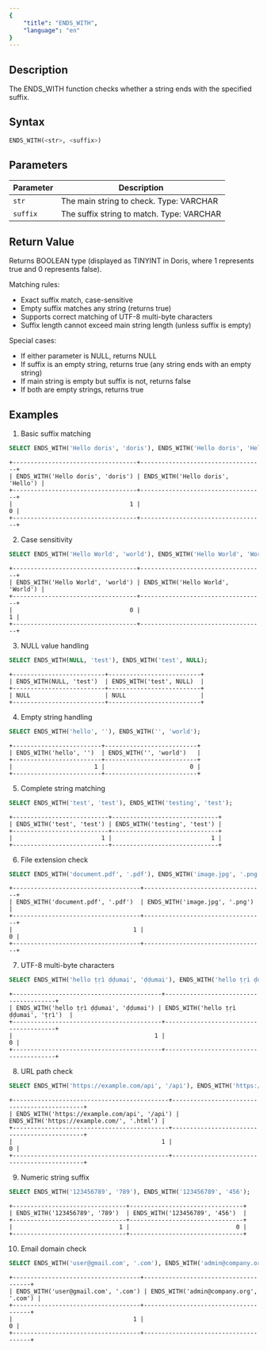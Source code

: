 ```yaml
---
{
    "title": "ENDS_WITH",
    "language": "en"
}
---
```


## Description

The ENDS_WITH function checks whether a string ends with the specified suffix.

## Syntax

```sql
ENDS_WITH(<str>, <suffix>)
```

## Parameters

| Parameter | Description |
|----------|--------------|
| `str`    | The main string to check. Type: VARCHAR |
| `suffix` | The suffix string to match. Type: VARCHAR |

## Return Value

Returns BOOLEAN type (displayed as TINYINT in Doris, where 1 represents true and 0 represents false).

Matching rules:
- Exact suffix match, case-sensitive
- Empty suffix matches any string (returns true)
- Supports correct matching of UTF-8 multi-byte characters
- Suffix length cannot exceed main string length (unless suffix is empty)

Special cases:
- If either parameter is NULL, returns NULL
- If suffix is an empty string, returns true (any string ends with an empty string)
- If main string is empty but suffix is not, returns false
- If both are empty strings, returns true

## Examples

1. Basic suffix matching
```sql
SELECT ENDS_WITH('Hello doris', 'doris'), ENDS_WITH('Hello doris', 'Hello');
```
```text
+-----------------------------------+-----------------------------------+
| ENDS_WITH('Hello doris', 'doris') | ENDS_WITH('Hello doris', 'Hello') |
+-----------------------------------+-----------------------------------+
|                                 1 |                                 0 |
+-----------------------------------+-----------------------------------+
```

2. Case sensitivity
```sql
SELECT ENDS_WITH('Hello World', 'world'), ENDS_WITH('Hello World', 'World');
```
```text
+-----------------------------------+-----------------------------------+
| ENDS_WITH('Hello World', 'world') | ENDS_WITH('Hello World', 'World') |
+-----------------------------------+-----------------------------------+
|                                 0 |                                 1 |
+-----------------------------------+-----------------------------------+
```

3. NULL value handling
```sql
SELECT ENDS_WITH(NULL, 'test'), ENDS_WITH('test', NULL);
```
```text
+--------------------------+--------------------------+
| ENDS_WITH(NULL, 'test')  | ENDS_WITH('test', NULL)  |
+--------------------------+--------------------------+
| NULL                     | NULL                     |
+--------------------------+--------------------------+
```

4. Empty string handling
```sql
SELECT ENDS_WITH('hello', ''), ENDS_WITH('', 'world');
```
```text
+-------------------------+--------------------------+
| ENDS_WITH('hello', '')  | ENDS_WITH('', 'world')   |
+-------------------------+--------------------------+
|                       1 |                        0 |
+-------------------------+--------------------------+
```

5. Complete string matching
```sql
SELECT ENDS_WITH('test', 'test'), ENDS_WITH('testing', 'test');
```
```text
+---------------------------+------------------------------+
| ENDS_WITH('test', 'test') | ENDS_WITH('testing', 'test') |
+---------------------------+------------------------------+
|                         1 |                            1 |
+---------------------------+------------------------------+
```

6. File extension check
```sql
SELECT ENDS_WITH('document.pdf', '.pdf'), ENDS_WITH('image.jpg', '.png');
```
```text
+------------------------------------+----------------------------------+
| ENDS_WITH('document.pdf', '.pdf')  | ENDS_WITH('image.jpg', '.png')   |
+------------------------------------+----------------------------------+
|                                  1 |                                0 |
+------------------------------------+----------------------------------+
```

7. UTF-8 multi-byte characters
```sql
SELECT ENDS_WITH('hello ṭṛì ḍḍumai', 'ḍḍumai'), ENDS_WITH('hello ṭṛì ḍḍumai', 'ṭṛì');
```
```text
+------------------------------------------+---------------------------------------+
| ENDS_WITH('hello ṭṛì ḍḍumai', 'ḍḍumai') | ENDS_WITH('hello ṭṛì ḍḍumai', 'ṭṛì')  |
+------------------------------------------+---------------------------------------+
|                                        1 |                                     0 |
+------------------------------------------+---------------------------------------+
```

8. URL path check
```sql
SELECT ENDS_WITH('https://example.com/api', '/api'), ENDS_WITH('https://example.com/', '.html');
```
```text
+--------------------------------------------+---------------------------------------------+
| ENDS_WITH('https://example.com/api', '/api') | ENDS_WITH('https://example.com/', '.html') |
+--------------------------------------------+---------------------------------------------+
|                                          1 |                                           0 |
+--------------------------------------------+---------------------------------------------+
```

9. Numeric string suffix
```sql
SELECT ENDS_WITH('123456789', '789'), ENDS_WITH('123456789', '456');
```
```text
+--------------------------------+--------------------------------+
| ENDS_WITH('123456789', '789')  | ENDS_WITH('123456789', '456')  |
+--------------------------------+--------------------------------+
|                              1 |                              0 |
+--------------------------------+--------------------------------+
```

10. Email domain check
```sql
SELECT ENDS_WITH('user@gmail.com', '.com'), ENDS_WITH('admin@company.org', '.com');
```
```text
+------------------------------------+--------------------------------------+
| ENDS_WITH('user@gmail.com', '.com') | ENDS_WITH('admin@company.org', '.com') |
+------------------------------------+--------------------------------------+
|                                  1 |                                    0 |
+------------------------------------+--------------------------------------+
```